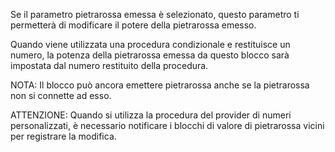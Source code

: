 Se il parametro pietrarossa emessa è selezionato, questo parametro ti permetterà di modificare il potere della pietrarossa emesso.

Quando viene utilizzata una procedura condizionale e restituisce un numero, la potenza della pietrarossa emessa da questo blocco sarà impostata dal numero restituito della procedura.

NOTA: Il blocco può ancora emettere pietrarossa anche se la pietrarossa non si connette ad esso.

ATTENZIONE: Quando si utilizza la procedura del provider di numeri personalizzati, è necessario notificare i blocchi di valore di pietrarossa vicini per registrare la modifica.